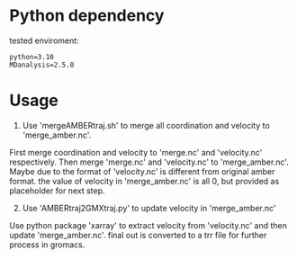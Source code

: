 # Python dependency

tested enviroment:

```plaintext
python=3.10
MDanalysis=2.5.0
```

# Usage

1. Use 'mergeAMBERtraj.sh' to merge all coordination and velocity to 'merge_amber.nc'.

First merge coordination and velocity to 'merge.nc' and 'velocity.nc' respectively. Then merge 'merge.nc' and 'velocity.nc' to 'merge_amber.nc'. Maybe due to the format of 'velocity.nc' is different from original amber format. the value of  velocity in 'merge_amber.nc' is all 0, but provided as placeholder for next step.

2. Use 'AMBERtraj2GMXtraj.py' to update velocity in 'merge_amber.nc'

Use python package 'xarray' to extract velocity from 'velocity.nc' and then update 'merge_amber.nc'. final out is converted to a trr file for further process in gromacs.
